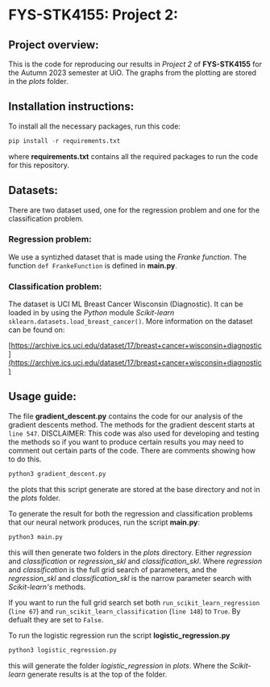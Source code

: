 # FYS-STK4155: Project 2:


## Project overview:
This is the code for reproducing our results in _Project 2_ of **FYS-STK4155** for the Autumn 2023 semester at UiO. The graphs from the plotting are stored in the _plots_ folder. 

## Installation instructions:
To install all the necessary packages, run this code:

```Python
pip install -r requirements.txt
```

where **requirements.txt** contains all the required packages to run the code for this repository.


## Datasets:
There are two dataset used, one for the regression problem and one for the classification problem.

### Regression problem:
We use a syntizhed dataset that is made using the _Franke function_. The function `def FrankeFunction` is defined in **main.py**.

### Classification problem:
The dataset is UCI ML Breast Cancer Wisconsin (Diagnostic). It can be loaded in by using the _Python_ module _Scikit-learn_ `sklearn.datasets.load_breast_cancer()`.
More information on the dataset can be found on:

[https://archive.ics.uci.edu/dataset/17/breast+cancer+wisconsin+diagnostic](https://archive.ics.uci.edu/dataset/17/breast+cancer+wisconsin+diagnostic)



## Usage guide:
The file **gradient_descent.py** contains the code for our analysis of the gradient descents method. The methods for the gradient descent starts at `line 547`.
DISCLAIMER: This code was also used for developing and testing the methods so if you want to produce certain results you may need to comment out certain parts of the code. 
There are comments showing how to do this.

```Python
python3 gradient_descent.py 
```

the plots that this script generate are stored at the base directory and not in the _plots_ folder.

To generate the result for both the regression and classification problems that our neural network produces, run the script **main.py**:

```Python
python3 main.py
```

this will then generate two folders in the _plots_ directory. Either _regression_ and _classification_ or _regression_skl_ and _classification_skl_. Where _regression_ and 
_classification_ is the full grid search of parameters, and the _regression_skl_ and _classification_skl_ is the narrow parameter search with _Scikit-learn's_ 
methods.

If you want to run the full grid search set both `run_scikit_learn_regression` (`line 67`) and `run_scikit_learn_classification` (`line 148`) to `True`. By defualt they are set to `False`.


To run the logistic regression run the script **logistic_regression.py** 

```Python
python3 logistic_regression.py 
```

this will generate the folder _logistic_regression_ in _plots_. Where the _Scikit-learn_ generate results is at the top of the folder.
